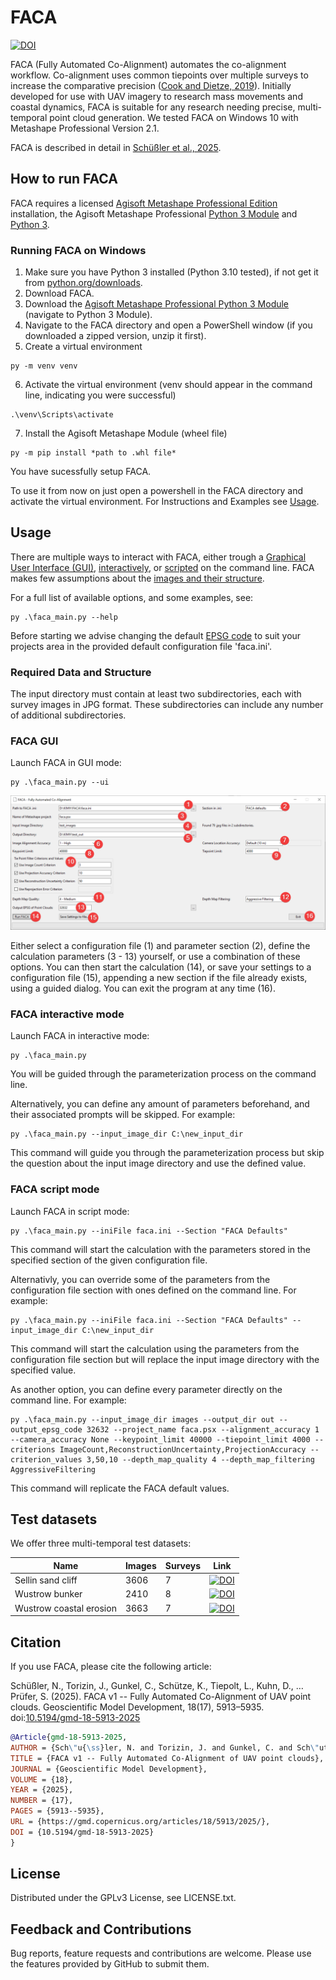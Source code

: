 # FACA


[![DOI](https://zenodo.org/badge/DOI/10.5281/zenodo.14067821.svg)](https://doi.org/10.5281/zenodo.14067821)

FACA (Fully Automated Co-Alignment) automates the co-alignment workflow.
Co-alignment uses common tiepoints over multiple surveys to increase the comparative precision ([Cook and Dietze, 2019](https://doi.org/10.5194/esurf-7-1009-2019)).
Initially developed for use with UAV imagery to research mass movements and coastal dynamics, FACA is suitable for any research needing precise, multi-temporal point cloud generation.
We tested FACA on Windows 10 with Metashape Professional Version 2.1.

FACA is described in detail in [Schüßler et al., 2025](https://doi.org/10.5194/gmd-18-5913-2025).

## How to run FACA

FACA requires a licensed [Agisoft Metashape Professional Edition](https://www.agisoft.com/downloads/installer/) installation, the Agisoft Metashape Professional [Python 3 Module](https://www.agisoft.com/downloads/installer/) and [Python 3](https://www.python.org/downloads/).

### Running FACA on Windows

1. Make sure you have Python 3 installed (Python 3.10 tested), if not get it from [python.org/downloads](https://www.python.org/downloads/).
2. Download FACA.
3. Download the [Agisoft Metashape Professional Python 3 Module](https://www.agisoft.com/downloads/installer/) (navigate to Python 3 Module).
4. Navigate to the FACA directory and open a PowerShell window (if you downloaded a zipped version, unzip it first).
5. Create a virtual environment
```
py -m venv venv
```
6. Activate the virtual environment (venv should appear in the command line, indicating you were successful)
```
.\venv\Scripts\activate
```
7. Install the Agisoft Metashape Module (wheel file)
```
py -m pip install *path to .whl file*
```

You have sucessfully setup FACA.

To use it from now on just open a powershell in the FACA directory and activate the virtual environment.
For Instructions and Examples see [Usage](#Usage).

## Usage

There are multiple ways to interact with FACA, either trough a [Graphical User Interface (GUI)](#faca-gui), [interactively](#faca-interactive-mode), or [scripted](#faca-script-mode) on the command line.
FACA makes few assumptions about the [images and their structure](#required-data-and-structure).

For a full list of available options, and some examples, see:
```
py .\faca_main.py --help
```

Before starting we advise changing the default [EPSG code](https://epsg.io/) to suit your projects area in the provided default configuration file 'faca.ini'. 

### Required Data and Structure

The input directory must contain at least two subdirectories, each with survey images in JPG format.
These subdirectories can include any number of additional subdirectories.

### FACA GUI

Launch FACA in GUI mode:
```
py .\faca_main.py --ui
```

![FACA_GUI](faca_gui.png)

Either select a configuration file (1) and parameter section (2), define the calculation parameters (3 - 13) yourself, or use a combination of these options.
You can then start the calculation (14), or save your settings to a configuration file (15), appending a new section if the file already exists, using a guided dialog.
You can exit the program at any time (16).

### FACA interactive mode

Launch FACA in interactive mode:
```
py .\faca_main.py
```
You will be guided through the parameterization process on the command line.

Alternatively, you can define any amount of parameters beforehand, and their associated prompts will be skipped.
For example:
```
py .\faca_main.py --input_image_dir C:\new_input_dir
```
This command will guide you through the parameterization process but skip the question about the input image directory and use the defined value.

### FACA script mode

Launch FACA in script mode:
```
py .\faca_main.py --iniFile faca.ini --Section "FACA Defaults"
```
This command will start the calculation with the parameters stored in the specified section of the given configuration file.

Alternativly, you can override some of the parameters from the configuration file section with ones defined on the command line.
For example:
```
py .\faca_main.py --iniFile faca.ini --Section "FACA Defaults" --input_image_dir C:\new_input_dir
```
This command will start the calculation using the parameters from the configuration file section but will replace the input image directory with the specified value.

As another option, you can define every parameter directly on the command line.
For example:
```
py .\faca_main.py --input_image_dir images --output_dir out --output_epsg_code 32632 --project_name faca.psx --alignment_accuracy 1 --camera_accuracy None --keypoint_limit 40000 --tiepoint_limit 4000 --criterions ImageCount,ReconstructionUncertainty,ProjectionAccuracy --criterion_values 3,50,10 --depth_map_quality 4 --depth_map_filtering AggressiveFiltering
```
This command will replicate the FACA default values.

## Test datasets

We offer three multi-temporal test datasets:

| Name                     | Images  | Surveys | Link                                                                                                        | 
---------------------------|---------|---------|-------------------------------------------------------------------------------------------------------------|
| Sellin sand cliff        | 3606    | 7       | [![DOI](https://zenodo.org/badge/DOI/10.5281/zenodo.14655548.svg)](https://doi.org/10.5281/zenodo.14655548) |
| Wustrow bunker           | 2410    | 8       | [![DOI](https://zenodo.org/badge/DOI/10.5281/zenodo.14002501.svg)](https://doi.org/10.5281/zenodo.14002501) |
| Wustrow coastal erosion  | 3663    | 7       | [![DOI](https://zenodo.org/badge/DOI/10.5281/zenodo.14655290.svg)](https://doi.org/10.5281/zenodo.14655290) |

## Citation

If you use FACA, please cite the following article:

Schüßler, N., Torizin, J., Gunkel, C., Schütze, K., Tiepolt, L., Kuhn, D., … Prüfer, S. (2025). FACA v1 -- Fully Automated Co-Alignment of UAV point clouds. Geoscientific Model Development, 18(17), 5913–5935. doi:[10.5194/gmd-18-5913-2025](https://doi.org/10.5194/gmd-18-5913-2025)

```bibtex
@Article{gmd-18-5913-2025,
AUTHOR = {Sch\"u{\ss}ler, N. and Torizin, J. and Gunkel, C. and Sch\"utze, K. and Tiepolt, L. and Kuhn, D. and Fuchs, M. and Pr\"ufer, S.},
TITLE = {FACA v1 -- Fully Automated Co-Alignment of UAV point clouds},
JOURNAL = {Geoscientific Model Development},
VOLUME = {18},
YEAR = {2025},
NUMBER = {17},
PAGES = {5913--5935},
URL = {https://gmd.copernicus.org/articles/18/5913/2025/},
DOI = {10.5194/gmd-18-5913-2025}
}
```

## License

Distributed under the GPLv3 License, see LICENSE.txt.

## Feedback and Contributions

Bug reports, feature requests and contributions are welcome.
Please use the features provided by GitHub to submit them.
